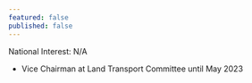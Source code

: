 ```yaml
---
featured: false
published: false
---
```

National Interest: N/A

* Vice Chairman at Land Transport Committee until May 2023	